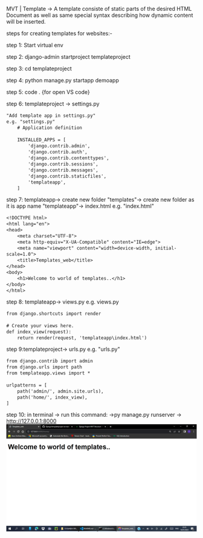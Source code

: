MVT
  |
  Template
  ->  A template consiste of static parts of the desired HTML Document as well as same special syntax describing  how dynamic content will be inserted.

steps for creating templates for websites:-

step 1: Start virtual env

step 2: django-admin startproject templateproject

step 3: cd templateproject

step 4: python manage.py startapp demoapp

step 5: code . {for open VS code}

step 6: templateproject -> settings.py

    "Add template app in settings.py"
    e.g. "settings.py"
        # Application definition

        INSTALLED_APPS = [
            'django.contrib.admin',
            'django.contrib.auth',
            'django.contrib.contenttypes',
            'django.contrib.sessions',
            'django.contrib.messages',
            'django.contrib.staticfiles',
            'templateapp',
        ]

step 7: templateapp-> create new folder "templates"-> create new folder as it is app name "templateapp"-> index.html
  e.g. "index.html"

    <!DOCTYPE html>
    <html lang="en">
    <head>
        <meta charset="UTF-8">
        <meta http-equiv="X-UA-Compatible" content="IE=edge">
        <meta name="viewport" content="width=device-width, initial-scale=1.0">
        <title>Templates_web</title>
    </head>
    <body>
        <h1>Welcome to world of templates..</h1>
    </body>
    </html>

step 8: templateapp-> views.py
    e.g. views.py
    
    from django.shortcuts import render

    # Create your views here.
    def index_view(request):
        return render(request, 'templateapp\index.html')

step 9:templateproject-> urls.py
    e.g. "urls.py"
    
    from django.contrib import admin
    from django.urls import path
    from templateapp.views import *

    urlpatterns = [
        path('admin/', admin.site.urls),
        path('home/', index_view),
    ]

step 10: in terminal -> run this command:
                ->py manage.py runserver
                        -> http://127.0.0.1:8000
                        ![Html template](https://github.com/tedy-art/Django/blob/main/templateproject/templateapp/templates/templateapp/WhatsApp%20Image%202023-01-16%20at%2011.36.37%20PM.jpeg)
